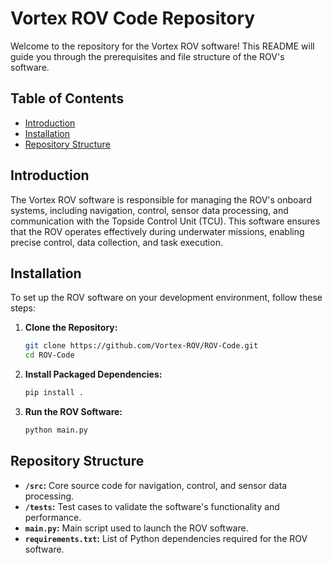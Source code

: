 # Vortex ROV Code Repository

Welcome to the repository for the Vortex ROV software! This README will guide you through the prerequisites and file structure of the ROV's software.

## Table of Contents

- [Introduction](#introduction)
- [Installation](#installation)
- [Repository Structure](#repository-structure)

## Introduction

The Vortex ROV software is responsible for managing the ROV's onboard systems, including navigation, control, sensor data processing, and communication with the Topside Control Unit (TCU). This software ensures that the ROV operates effectively during underwater missions, enabling precise control, data collection, and task execution.

## Installation

To set up the ROV software on your development environment, follow these steps:

1. **Clone the Repository:**
   ```bash
   git clone https://github.com/Vortex-ROV/ROV-Code.git
   cd ROV-Code
   ```

2. **Install Packaged Dependencies:**
   ```bash
   pip install .
   ```

3. **Run the ROV Software:**
   ```bash
   python main.py
   ```

## Repository Structure

- **`/src`:** Core source code for navigation, control, and sensor data processing.
- **`/tests`:** Test cases to validate the software's functionality and performance.
- **`main.py`:** Main script used to launch the ROV software.
- **`requirements.txt`:** List of Python dependencies required for the ROV software.
